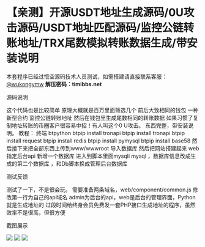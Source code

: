 # 【亲测】开源USDT地址生成源码/0U攻击源码/USDT地址匹配源码/监控公链转账地址/TRX尾数模拟转账数据生成/带安装说明

本套程序已经过悟空源码技术人员测试，如需搭建请直接联系客服：[@wukongymw](http://t.me/wukongymw)
**解压密码：timibbs.net**

源码说明

这个代码也是比较简单
原理大概就是百万里面筛选几个 前后大致相同的钱包
一种新型合约 监控公链转账地址 然后在钱包里生成尾数相同的转账数据 如果习惯了复制地址转账的币圈客户很容易中招！有人叫这个0 U攻击。
东西完整，带安装说明。
教程：
终端
btpython
btpip install tronapi
btpip install tronapi
btpip install request
btpip install redis
btpip install pymysql
btpip install base58
然后接下来把全部东西上传到www/wwwroot
导入数据库
然后把网站搭建起来
web指定后台api
新增一个数据库
进入到脚本里面mysqli mysql ，数据库信息改成生成的第二个数据库 ，和Db脚本换成管理后台数据库

测试反馈

测试了一下，不是很会玩。
需要准备两条域名，web/component/common.js 修改第一行为自己的api域名
admin为后台的api，web是后台的管理界面，Python就是生成地址的
过段时间给终身会员免费发一套PHP接口生成地址的程序，虽然效率不是很高，但很方便

截图展示

[![](https://wukongymw.com/wp-content/uploads/2023/07/1689323009-88756b55f62ac95.jpg)](https://wukongymw.com/wp-content/uploads/2023/07/1689323009-88756b55f62ac95.jpg)
[![](https://wukongymw.com/wp-content/uploads/2023/07/1689323009-813858baa920e00.jpg)](https://wukongymw.com/wp-content/uploads/2023/07/1689323009-813858baa920e00.jpg)
[![](https://wukongymw.com/wp-content/uploads/2023/07/1689323009-46868a55094138e.jpg)](https://wukongymw.com/wp-content/uploads/2023/07/1689323009-46868a55094138e.jpg)